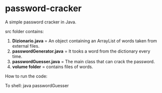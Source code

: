 # password-cracker

A simple password cracker in Java.

src folder contains:

1) **Dizionario.java** = An object containing an ArrayList<String> of words taken from external files.
2) **passwordGenerator.java** = It tooks a word from the dictionary every time.
3) **passwordGuesser.java** = The main class that can crack the password.
4) **volume folder** = contains files of words.

How to run the code:

To shell: java passwordGuesser
